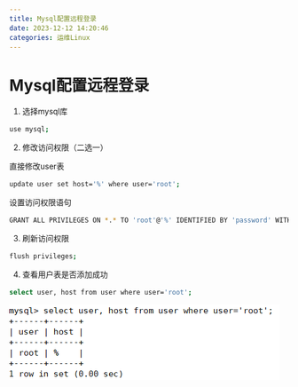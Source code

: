 ```yaml
---
title: Mysql配置远程登录
date: 2023-12-12 14:20:46
categories: 运维Linux
---
```

# Mysql配置远程登录

1. 选择mysql库

~~~bash
use mysql;
~~~

2. 修改访问权限（二选一）

直接修改user表

~~~bash
update user set host='%' where user='root';
~~~

设置访问权限语句

```bash
GRANT ALL PRIVILEGES ON *.* TO 'root'@'%' IDENTIFIED BY 'password' WITH GRANT OPTION;
```

3. 刷新访问权限

```bash
flush privileges;
```

4. 查看用户表是否添加成功

```bash
select user, host from user where user='root';
```

![image-20231023152248053](images/image-20231023152248053.png)
